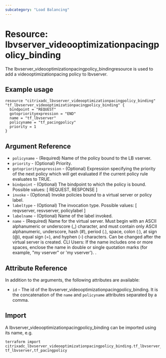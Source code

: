 ```yaml
---
subcategory: "Load Balancing"
---
```


# Resource: lbvserver_videooptimizationpacingpolicy_binding

The lbvserver_videooptimizationpacingpolicy_bindingresource is used to add a videooptimizationpacing policy to lbvserver.


## Example usage

```hcl
resource "citrixadc_lbvserver_videooptimizationpacingpolicy_binding" "tf_lbvserver_videooptimizationpacingpolicy_binding" {
  bindpoint = "REQUEST"
  gotopriorityexpression = "END"
  name = "tf_lbvserver"
  policyname = "tf_pacingpolicy"
  priority = 1
}
```


## Argument Reference

* `policyname` - (Required) Name of the policy bound to the LB vserver.
* `priority` - (Optional) Priority.
* `gotopriorityexpression` - (Optional) Expression specifying the priority of the next policy which will get evaluated if the current policy rule evaluates to TRUE.
* `bindpoint` - (Optional) The bindpoint to which the policy is bound. Possible values: [ REQUEST, RESPONSE ]
* `invoke` - (Optional) Invoke policies bound to a virtual server or policy label.
* `labeltype` - (Optional) The invocation type. Possible values: [ reqvserver, resvserver, policylabel ]
* `labelname` - (Optional) Name of the label invoked.
* `name` - (Required) Name for the virtual server. Must begin with an ASCII alphanumeric or underscore (_) character, and must contain only ASCII alphanumeric, underscore, hash (#), period (.), space, colon (:), at sign (@), equal sign (=), and hyphen (-) characters. Can be changed after the virtual server is created.  CLI Users: If the name includes one or more spaces, enclose the name in double or single quotation marks (for example, "my vserver" or 'my vserver'). .


## Attribute Reference

In addition to the arguments, the following attributes are available:

* `id` - The id of the lbvserver_videooptimizationpacingpolicy_binding. It is the concatenation of the `name` and `policyname` attributes separated by a comma.


## Import

A lbvserver_videooptimizationpacingpolicy_binding can be imported using its name, e.g.

```shell
terraform import citrixadc_lbvserver_videooptimizationpacingpolicy_binding.tf_lbvserver_videooptimizationpacingpolicy_binding tf_lbvserver,tf_pacingpolicy
```

